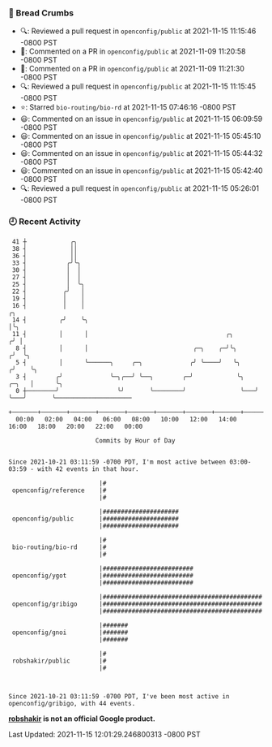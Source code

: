 ### 🍞 Bread Crumbs

 * 🔍: Reviewed a pull request in  `openconfig/public` at 2021-11-15 11:15:46 -0800 PST
 * 💬: Commented on a PR in  `openconfig/public` at 2021-11-09 11:20:58 -0800 PST
 * 💬: Commented on a PR in  `openconfig/public` at 2021-11-09 11:21:30 -0800 PST
 * 🔍: Reviewed a pull request in  `openconfig/public` at 2021-11-15 11:15:45 -0800 PST
 * ⭐️: Starred `bio-routing/bio-rd` at 2021-11-15 07:46:16 -0800 PST
 * 😃: Commented on an issue in `openconfig/public` at 2021-11-15 06:09:59 -0800 PST
 * 😃: Commented on an issue in `openconfig/public` at 2021-11-15 05:45:10 -0800 PST
 * 😃: Commented on an issue in `openconfig/public` at 2021-11-15 05:44:32 -0800 PST
 * 😃: Commented on an issue in `openconfig/public` at 2021-11-15 05:42:40 -0800 PST
 * 🔍: Reviewed a pull request in  `openconfig/public` at 2021-11-15 05:26:01 -0800 PST

### 🕘 Recent Activity
```
 41 ┼            ╭╮
 38 ┤            ││
 36 ┤            ││
 33 ┤           ╭╯╰╮
 30 ┤           │  │
 27 ┤           │  │
 25 ┤           │  ╰╮
 22 ┤          ╭╯   │
 19 ┤          │    │
 16 ┤          │    │                                                        ╭╮
 14 ┤         ╭╯    ╰╮                                                       │╰╮
 11 ┤         │      │                                      ╭╮              ╭╯ │
  8 ┤         │      │                             ╭─╮    ╭─╯╰╮            ╭╯  ╰╮
  5 ┤         │      ╰──────╮     ╭─╮             ╭╯ ╰────╯   ╰╮          ╭╯    ╰╮
  3 ┤        ╭╯             ╰─╮╭──╯ ╰──╮        ╭─╯            ╰╮   ╭─╮   │      ╰╮
  0 ┼────────╯                ╰╯       ╰────────╯               ╰───╯ ╰───╯       ╰─────────────────────
    +───────+───────+───────+───────+───────+───────+───────+───────+───────+───────+───────+───────+────
  00:00   02:00   04:00   06:00   08:00   10:00   12:00   14:00   16:00   18:00   20:00   22:00   00:00   

						Commits by Hour of Day


Since 2021-10-21 03:11:59 -0700 PDT, I'm most active between 03:00-03:59 - with 42 events in that hour.

```



```
                         |#
 openconfig/reference    |#
                         |#

                         |#####################
 openconfig/public       |#####################
                         |#####################

                         |#
 bio-routing/bio-rd      |#
                         |#

                         |#########################
 openconfig/ygot         |#########################
                         |#########################

                         |############################################
 openconfig/gribigo      |############################################
                         |############################################

                         |#######
 openconfig/gnoi         |#######
                         |#######

                         |#
 robshakir/public        |#
                         |#



Since 2021-10-21 03:11:59 -0700 PDT, I've been most active in openconfig/gribigo, with 44 events.

```
**[robshakir](mailto:robjs@google.com) is not an official Google product.**  


Last Updated: 2021-11-15 12:01:29.246800313 -0800 PST
